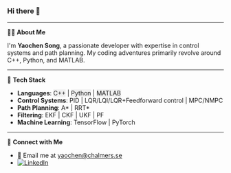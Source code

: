 ### Hi there 👋
---
🙋‍♂️ **About Me**

I'm **Yaochen Song**, a passionate developer with expertise in control systems and path planning. My coding adventures primarily revolve around C++, Python, and MATLAB.

---
🔧 **Tech Stack**

- **Languages**: <span style="background-color: #f0f0f0;">C++</span> | <span style="background-color: #f0f0f0;">Python</span> | <span style="background-color: #f0f0f0;">MATLAB</span>
- **Control Systems**: PID | LQR/LQI/LQR+Feedforward control | MPC/NMPC
- **Path Planning**: A* | RRT*
- **Filtering**: EKF | CKF | UKF | PF
- **Machine Learning**: TensorFlow | PyTorch
---
🔗 **Connect with Me**

- 📧 Email me at [yaochen@chalmers.se](mailto:yaochen@chalmers.se)
- [![LinkedIn](https://img.shields.io/badge/LinkedIn-blue?style=flat-square&logo=linkedin&labelColor=blue&color=blue)](https://www.linkedin.com/in/yaochen-song0217)

